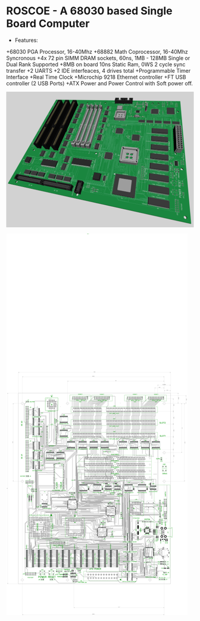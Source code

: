 # ROSCOE - A 68030 based Single Board Computer

- Features:

+68030 PGA Processor, 16-40Mhz
+68882 Math Coprocessor, 16-40Mhz Syncronous
+4x 72 pin SIMM DRAM sockets, 60ns, 1MB - 128MB Single or Dual Rank Supported
+8MB on board 10ns Static Ram, 0WS 2 cycle sync transfer
+2 UARTS
+2 IDE interfeaces, 4 drives total
+Programmable Timer Interface
+Real Time Clock
+Microchip 9218 Ethernet controller
+FT USB controller (2 USB Ports)
+ATX Power and Power Control with Soft power off.


![](/images/3DPCB.png)

![](/images/MainBoardPCBRouted.png)